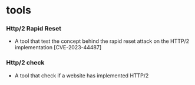 # tools

### Http/2 Rapid Reset
- A tool that test the concept behind the rapid reset attack on the HTTP/2 implementation [CVE-2023-44487]

### Http/2 check
- A tool that check if a website has implemented HTTP/2
